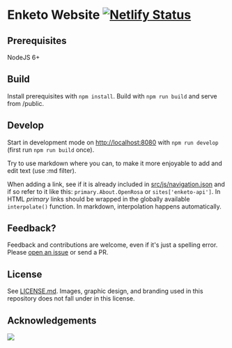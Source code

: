 Enketo Website [![Netlify Status](https://api.netlify.com/api/v1/badges/1e5fe7c0-57af-459c-8edb-752f4a1829f7/deploy-status)](https://app.netlify.com/sites/sheep-shearer-electrodes-37175/deploys)
================

## Prerequisites

NodeJS 6+

## Build

Install prerequisites with `npm install`. Build with `npm run build` and serve from /public.

## Develop

Start in development mode on [http://localhost:8080](http://localhost:8080) with `npm run develop` (first run `npm run build` once).

Try to use markdown where you can, to make it more enjoyable to add and edit text (use :md filter). 

When adding a link, see if it is already included in [src/js/navigation.json](./src/js/navigation.json) and if so refer to it like this: `primary.About.OpenRosa` or `sites['enketo-api']`. In HTML _primary_ links should be wrapped in the globally available `interpolate()` function. In markdown, interpolation happens automatically.

## Feedback?

Feedback and contributions are welcome, even if it's just a spelling error. Please [open an issue](https://github.com/enketo/enketo-website/issues/new) or send a PR.

## License

See [LICENSE.md](./LICENSE.md). Images, graphic design, and branding used in this repository does not fall under in this license.

## Acknowledgements

<a href="https://www.netlify.com">
  <img src="https://www.netlify.com/img/global/badges/netlify-light.svg">
</a>
